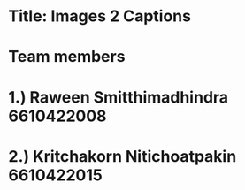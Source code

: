 # Title: Images 2 Captions 
# Team members
# 1.) Raween Smitthimadhindra 6610422008
# 2.) Kritchakorn Nitichoatpakin 6610422015
  
